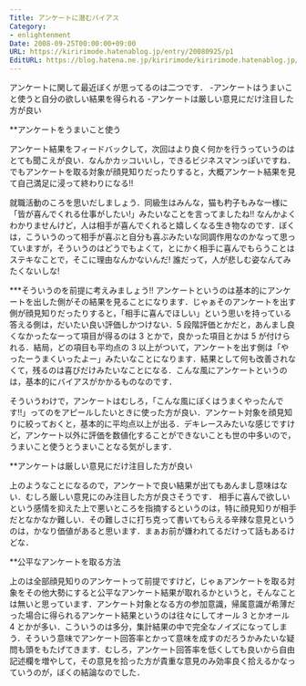 ```yaml
---
Title: アンケートに潜むバイアス
Category:
- enlightenment
Date: 2008-09-25T00:00:00+09:00
URL: https://kiririmode.hatenablog.jp/entry/20080925/p1
EditURL: https://blog.hatena.ne.jp/kiririmode/kiririmode.hatenablog.jp/atom/entry/8454420450078214101
---
```



アンケートに関して最近ぼくが思ってるのは二つです．
-アンケートはうまいこと使うと自分の欲しい結果を得られる
-アンケートは厳しい意見にだけ注目した方が良い

**アンケートをうまいこと使う

アンケート結果をフィードバックして，次回はより良く何かを行うっていうのはとても聞こえが良い．なんかカッコいいし，できるビジネスマンっぽいですね．でもアンケートを取る対象が顔見知りだったりすると，大概アンケート結果を見て自己満足に浸って終わりになる!!

就職活動のころを思いだしましょう．同級生はみんな，猫も杓子もみな一様に「皆が喜んでくれる仕事がしたい!」みたいなことを言ってましたね!! なんかよくわかりませんけど，人は相手が喜んでくれると嬉しくなる生き物なのです．ぼくは，こういうのって相手が喜ぶと自分も喜ぶみたいな同調作用なのかなって思っていますが，そういうのはどうでもよくて，とにかく相手に喜んでもらうことはステキなことで，そこに理由なんかないんだ! 誰だって，人が悲しむ姿なんてみたくないしな! 

***そういうのを前提に考えみましょう!!
アンケートというのは基本的にアンケートを出した側がその結果を見ることになります．じゃぁそのアンケートを出す側が顔見知りだったりすると，「相手に喜んでほしい」という思いを持っている答える側は，だいたい良い評価しかつけない．5 段階評価とかだと，あんまし良くなかったなーって項目が得るのは 3 とかで，良かった項目とかは 5 が付けられる．結局，どの項目も平均点の 3 以上がついて，アンケートを出す側は「やったーうまくいったよー」みたいなことになります．結果として何も改善されなくて，残るのは喜びだけみたいなことになる．こんな風にアンケートというのは，基本的にバイアスがかかるものなのです．

そういうわけで，アンケートはむしろ，「こんな風にぼくはうまくやったんです!!」ってのをアピールしたいときに使った方が良い．アンケート対象を顔見知りに絞っておくと，基本的に平均点以上が出る．デキレースみたいな感じですけど，アンケート以外に評価を数値化することができないことも世の中多いので，うまいこと使うとうまいことなる気がします．

**アンケートは厳しい意見にだけ注目した方が良い

上のようなことになるので，アンケートで良い結果が出てもあんまし意味はない．むしろ厳しい意見にのみ注目した方が良さそうです．
相手に喜んで欲しいという感情を抑えた上で悪いところを指摘するというのは，特に顔見知りが相手だとなかなか難しい．その難しさに打ち克って書いてもらえる辛辣な意見というのは，かなり価値があると思います．まぁお前が嫌われてるだけって話もあるけどな．

**公平なアンケートを取る方法

上のは全部顔見知りのアンケートって前提ですけど，じゃぁアンケートを取る対象をその他大勢にすると公平なアンケート結果が取れるかというと，そんなことは無いと思っています．アンケート対象となる方の参加意識，帰属意識が希薄だった場合に得られるアンケート結果というのは往々にしてオール 3 とかオール 4 とかが多い．こういうのは多分，集計結果の中で完全なノイズになってしまう．そういう意味でアンケート回答率とかって意味を成すのだろうかみたいな疑問も頭をもたげてきます．むしろ，アンケート回答率を低くしても良いから自由記述欄を増やして，その意見を拾った方が貴重な意見のみ効率良く拾えるかなっていうのが，ぼくの結論なのでした．
